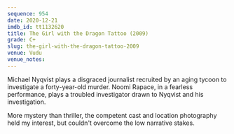 ```yaml
---
sequence: 954
date: 2020-12-21
imdb_id: tt1132620
title: The Girl with the Dragon Tattoo (2009)
grade: C+
slug: the-girl-with-the-dragon-tattoo-2009
venue: Vudu
venue_notes:
---
```


Michael Nyqvist plays a disgraced journalist recruited by an aging tycoon to investigate a forty-year-old murder. Noomi Rapace, in a fearless performance, plays a troubled investigator drawn to Nyqvist and his investigation.

More mystery than thriller, the competent cast and location photography held my interest, but couldn't overcome the low narrative stakes.